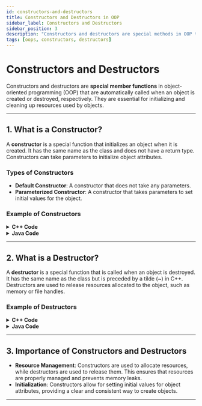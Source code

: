 ```yaml
---
id: constructors-and-destructors
title: Constructors and Destructors in OOP
sidebar_label: Constructors and Destructors
sidebar_position: 3
description: "Constructors and destructors are special methods in OOP that handle object initialization and cleanup. Constructors set up the initial state, while destructors handle object destruction and resource management."
tags: [oops, constructors, destructors]
---
```


# **Constructors and Destructors**

Constructors and destructors are **special member functions** in object-oriented programming (OOP) that are automatically called when an object is created or destroyed, respectively. They are essential for initializing and cleaning up resources used by objects.

---

## **1. What is a Constructor?**

A **constructor** is a special function that initializes an object when it is created. It has the same name as the class and does not have a return type. Constructors can take parameters to initialize object attributes.

### **Types of Constructors**
- **Default Constructor**: A constructor that does not take any parameters.
- **Parameterized Constructor**: A constructor that takes parameters to set initial values for the object.

### **Example of Constructors**

<details>
<summary><strong>C++ Code</strong></summary>

```cpp
#include <iostream>
using namespace std;

class Rectangle {
private:
    int width, height;

public:
    // Default Constructor
    Rectangle() {
        width = 0;
        height = 0;
    }

    // Parameterized Constructor
    Rectangle(int w, int h) {
        width = w;
        height = h;
    }

    void display() {
        cout << "Width: " << width << ", Height: " << height << endl;
    }
};

int main() {
    Rectangle rect1; // Default constructor
    Rectangle rect2(10, 5); // Parameterized constructor

    rect1.display();
    rect2.display();
    return 0;
}
```
</details>

<details>
<summary><strong>Java Code</strong></summary>

```java
class Rectangle {
    private int width, height;

    // Default Constructor
    Rectangle() {
        width = 0;
        height = 0;
    }

    // Parameterized Constructor
    Rectangle(int w, int h) {
        width = w;
        height = h;
    }

    void display() {
        System.out.println("Width: " + width + ", Height: " + height);
    }
}

public class Main {
    public static void main(String[] args) {
        Rectangle rect1 = new Rectangle(); // Default constructor
        Rectangle rect2 = new Rectangle(10, 5); // Parameterized constructor

        rect1.display();
        rect2.display();
    }
}
```
</details>

---

## **2. What is a Destructor?**

A **destructor** is a special function that is called when an object is destroyed. It has the same name as the class but is preceded by a tilde (~) in C++. Destructors are used to release resources allocated to the object, such as memory or file handles.

### **Example of Destructors**

<details>
<summary><strong>C++ Code</strong></summary>

```cpp
#include <iostream>
using namespace std;

class Rectangle {
private:
    int width, height;

public:
    Rectangle(int w, int h) : width(w), height(h) {
        cout << "Constructor called!" << endl;
    }

    ~Rectangle() {
        cout << "Destructor called!" << endl;
    }

    void display() {
        cout << "Width: " << width << ", Height: " << height << endl;
    }
};

int main() {
    Rectangle rect(10, 5);
    rect.display();
    return 0; // Destructor is called automatically here
}
```
</details>

<details>
<summary><strong>Java Code</strong></summary>

```java
class Rectangle {
    private int width, height;

    Rectangle(int w, int h) {
        width = w;
        height = h;
        System.out.println("Constructor called!");
    }

    // Finalize method acts as a destructor in Java
    protected void finalize() {
        System.out.println("Destructor called!");
    }

    void display() {
        System.out.println("Width: " + width + ", Height: " + height);
    }
}

public class Main {
    public static void main(String[] args) {
        Rectangle rect = new Rectangle(10, 5);
        rect.display();
        rect = null; // Request garbage collection
        System.gc(); // Calling garbage collector
    }
}
```
</details>

---

## **3. Importance of Constructors and Destructors**

- **Resource Management**: Constructors are used to allocate resources, while destructors are used to release them. This ensures that resources are properly managed and prevents memory leaks.
- **Initialization**: Constructors allow for setting initial values for object attributes, providing a clear and consistent way to create objects.

---